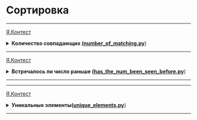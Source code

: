 # Сортировка

---
[Я.Контест](https://contest.yandex.ru/contest/28964/problems/A/)

<details>
<summary>
<b>Количество совпадающих (<a href="number_of_matching.py">number_of_matching.py</a></b>)
</summary>

#### Условие

Даны два списка чисел, которые могут содержать до 100000 чисел каждый.
Посчитайте, сколько чисел содержится одновременно как в первом списке, так и во втором.
Примечание. Эту задачу на Питоне можно решить в одну строчку. 

#### Формат ввода

Вводятся два списка чисел. Все числа каждого списка находятся на отдельной строке.

#### Формат вывода

Выведите ответ на задачу.

#### Пример

<table>
  <tbody>
  <tr>
    <td><b>Ввод</b></td>
    <td><b>Вывод</b></td>
  </tr>
  <tr>
    <td valign="top">1 3 2 <br>4 3 2</td>
    <td valign="top">2</td>
  </tr>
  </tbody>
</table>
<table>
  <tbody>
  <tr>
    <td><b>Ввод</b></td>
    <td><b>Вывод</b></td>
  </tr>
  <tr>
    <td valign="top">1 2 6 4 5 7<br>10 2 3 4 8</td>
    <td valign="top">2</td>
  </tr>
  </tbody>
</table>
<table>
  <tbody>
  <tr>
    <td><b>Ввод</b></td>
    <td><b>Вывод</b></td>
  </tr>
  <tr>
    <td valign="top">1 7 3 8 10 2 5<br>6 5 2 8 4 3 7</td>
    <td valign="top">5</td>
  </tr>
  </tbody>
</table>
</details>

---

[Я.Контест](https://contest.yandex.ru/contest/28964/problems/B/)

<details>
<summary>
<b>Встречалось ли число раньше (<a href="has_the_num_been_seen_before.py">has_the_num_been_seen_before.py</a></b>)
</summary>

#### Условие

Во входной строке записана последовательность чисел через пробел.
Для каждого числа выведите слово YES (в отдельной строке), если это число ранее встречалось в последовательности или NO, если не встречалось. 


#### Формат ввода

Вводится список чисел. Все числа списка находятся на одной строке. 

#### Формат вывода

Выведите ответ на задачу. 

#### Пример

<table>
  <tbody>
  <tr>
    <td><b>Ввод</b></td>
    <td><b>Вывод</b></td>
  </tr>
  <tr>
    <td valign="top">1 2 3 2 3 4</td>
    <td valign="top">NO<br>NO<br>NO<br>YES<br>YES<br>NO</td>
  </tr>
  </tbody>
</table>
</details>

---

---

[Я.Контест](https://contest.yandex.ru/contest/28964/problems/C/)

<details>
<summary>
<b>Уникальные элементы(<a href="unique_elements.py">unique_elements.py</a></b>)
</summary>

#### Условие

Дан список. Выведите те его элементы, которые встречаются в списке только один раз.
Элементы нужно выводить в том порядке, в котором они встречаются в списке. 


#### Формат ввода

Вводится список чисел. Все числа списка находятся на одной строке. 

#### Формат вывода

Выведите ответ на задачу. 

#### Пример

<table>
  <tbody>
  <tr>
    <td><b>Ввод</b></td>
    <td><b>Вывод</b></td>
  </tr>
  <tr>
    <td valign="top">1 2 2 3 3 3</td>
    <td valign="top">1</td>
  </tr>
  </tbody>
</table>
<table>
  <tbody>
  <tr>
    <td><b>Ввод</b></td>
    <td><b>Вывод</b></td>
  </tr>
  <tr>
    <td valign="top">4 3 5 2 5 1 3 5</td>
    <td valign="top">4 2 1</td>
  </tr>
  </tbody>
</table>
</details>

---